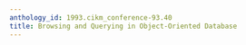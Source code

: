 ```yaml
---
anthology_id: 1993.cikm_conference-93.40
title: Browsing and Querying in Object-Oriented Database
---
```


